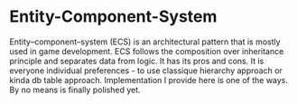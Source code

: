# Entity-Component-System

Entity–component–system (ECS) is an architectural pattern that is mostly used in game development. ECS follows the composition over inheritance principle and separates data from logic. It has its pros and cons.
It is everyone individual preferences - to use classique  hierarchy approach or kinda db table approach.
Implementation I provide here is one of the ways. By no means is finally polished yet.
